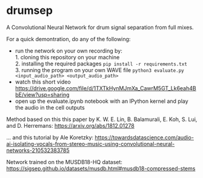 # drumsep
A Convolutional Neural Network for drum signal separation from full mixes. 

For a quick demontration, do any of the following:
- run the network on your own recording by:<br> 1. cloning this repository on your machine<br> 2. installing the required packages `pip install -r requirements.txt`<br> 3. running the program on your own WAVE file `python3 evaluate.py <input_audio_path> <output_audio_path>`
- watch this short video https://drive.google.com/file/d/1TXTkHynMJmXa_CawrM5GT_Lk6eah4BbE/view?usp=sharing
- open up the evaluate.ipynb notebook with an IPython kernel and play the audio in the cell outputs

Method based on this this paper by K. W. E. Lin, B. Balamurali, E. Koh, S. Lui, and D. Herremans: https://arxiv.org/abs/1812.01278 

... and this tutorial by Ale Koretzky: https://towardsdatascience.com/audio-ai-isolating-vocals-from-stereo-music-using-convolutional-neural-networks-210532383785

Network trained on the MUSDB18-HQ dataset: https://sigsep.github.io/datasets/musdb.html#musdb18-compressed-stems
